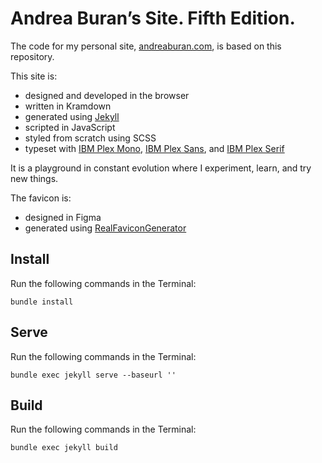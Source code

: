 # Andrea Buran’s Site. Fifth Edition.

The code for my personal site, [andreaburan.com](https://www.andreaburan.com "Andrea Buran’s Site"), is based on this repository.

This site is:

+ designed and developed in the browser
+ written in Kramdown
+ generated using [Jekyll](https://jekyllrb.com/ "Jekyll")
+ scripted in JavaScript
+ styled from scratch using SCSS
+ typeset with [IBM Plex Mono](https://fonts.google.com/specimen/IBM+Plex+Mono "IBM Plex Mono in Google Fonts"), [IBM Plex Sans](https://fonts.google.com/specimen/IBM+Plex+Sans "IBM Plex Sans in Google Fonts"), and [IBM Plex Serif](https://fonts.google.com/specimen/IBM+Plex+Serif "IBM Plex Serif in Google Fonts")

It is a playground in constant evolution where I experiment, learn, and try new things.

The favicon is:

+ designed in Figma
+ generated using [RealFaviconGenerator](https://realfavicongenerator.net/ "RealFaviconGenerator")

## Install

Run the following commands in the Terminal:

    bundle install

## Serve

Run the following commands in the Terminal:

    bundle exec jekyll serve --baseurl ''

## Build

Run the following commands in the Terminal:

    bundle exec jekyll build